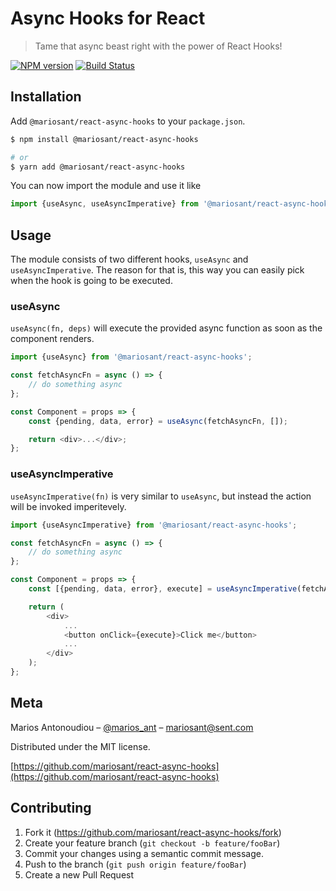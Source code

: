 # Async Hooks for React

> Tame that async beast right with the power of React Hooks!

[![NPM version](https://img.shields.io/npm/v/@mariosant/react-async-hooks.svg)](https://www.npmjs.com/package/@mariosant/react-async-hooks)
[![Build Status](https://travis-ci.org/mariosant/react-async-hooks.svg?branch=master)](https://travis-ci.org/mariosant/react-async-hooks)

## Installation

Add `@mariosant/react-async-hooks` to your `package.json`.

```bash
$ npm install @mariosant/react-async-hooks

# or
$ yarn add @mariosant/react-async-hooks
```

You can now import the module and use it like

```javascript
import {useAsync, useAsyncImperative} from '@mariosant/react-async-hooks';
```

## Usage

The module consists of two different hooks, `useAsync` and `useAsyncImperative`. The reason for that is, this way you can easily pick when the hook is going to be executed.

### useAsync

`useAsync(fn, deps)` will execute the provided async function as soon as the component renders.

```javascript
import {useAsync} from '@mariosant/react-async-hooks';

const fetchAsyncFn = async () => {
	// do something async
};

const Component = props => {
	const {pending, data, error} = useAsync(fetchAsyncFn, []);

	return <div>...</div>;
};
```

### useAsyncImperative

`useAsyncImperative(fn)` is very similar to `useAsync`, but instead the action will be invoked imperitevely.

```javascript
import {useAsyncImperative} from '@mariosant/react-async-hooks';

const fetchAsyncFn = async () => {
	// do something async
};

const Component = props => {
	const [{pending, data, error}, execute] = useAsyncImperative(fetchAsyncFn);

	return (
		<div>
			...
			<button onClick={execute}>Click me</button>
			...
		</div>
	);
};
```

## Meta

Marios Antonoudiou – [@marios_ant](https://twitter.com/marios_ant) – mariosant@sent.com

Distributed under the MIT license.

[https://github.com/mariosant/react-async-hooks](https://github.com/mariosant/react-async-hooks)

## Contributing

1. Fork it (<https://github.com/mariosant/react-async-hooks/fork>)
2. Create your feature branch (`git checkout -b feature/fooBar`)
3. Commit your changes using a semantic commit message.
4. Push to the branch (`git push origin feature/fooBar`)
5. Create a new Pull Request
